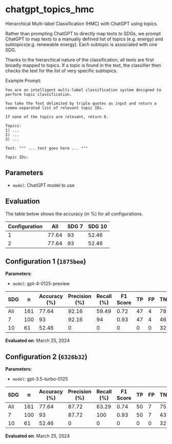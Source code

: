 # chatgpt_topics_hmc

Hierarchical Multi-label Classification (HMC) with ChatGPT using topics.

Rather than prompting ChatGPT to directly map texts to SDGs, we prompt
ChatGPT to map texts to a manually defined list of topics (e.g. energy) and
subtopics(e.g. renewable energy). Each subtopic is associated with one SDG.

Thanks to the hierarchical nature of the classification, all texts are first
broadly mapped to topics. If a topic is found in the text, the classifier
then checks the text for the list of very specific subtopics.

Example Prompt:

```
You are an intelligent multi-label classification system designed to perform topic classification.

You take the Text delimited by triple quotes as input and return a comma-separated list of relevant topic IDs.

If none of the topics are relevant, return 0.

Topics:
1) ...
2) ...
3) ...

Text: """ ... text goes here ... """

Topic IDs:
```

## Parameters



- `model`: ChatGPT model to use


## Evaluation

The table below shows the accuracy (in %) for all configurations.

|   Configuration |   All |   SDG 7 |   SDG 10 |
|-----------------|-------|---------|----------|
|               1 | 77.64 |      93 |    52.46 |
|               2 | 77.64 |      93 |    52.46 |


## Configuration 1 (`1875bee`)

**Parameters**:

- `model`: gpt-4-0125-preview


| SDG   |   n |   Accuracy (%) |   Precision (%) |   Recall (%) |   F1 Score |   TP |   FP |   TN |   FN |
|-------|-----|----------------|-----------------|--------------|------------|------|------|------|------|
| All   | 161 |          77.64 |           92.16 |        59.49 |       0.72 |   47 |    4 |   78 |   32 |
| 7     | 100 |          93    |           92.16 |        94    |       0.93 |   47 |    4 |   46 |    3 |
| 10    |  61 |          52.46 |            0    |         0    |       0    |    0 |    0 |   32 |   29 |

**Evaluated on**: March 25, 2024


## Configuration 2 (`6326b32`)

**Parameters**:

- `model`: gpt-3.5-turbo-0125


| SDG   |   n |   Accuracy (%) |   Precision (%) |   Recall (%) |   F1 Score |   TP |   FP |   TN |   FN |
|-------|-----|----------------|-----------------|--------------|------------|------|------|------|------|
| All   | 161 |          77.64 |           87.72 |        63.29 |       0.74 |   50 |    7 |   75 |   29 |
| 7     | 100 |          93    |           87.72 |       100    |       0.93 |   50 |    7 |   43 |    0 |
| 10    |  61 |          52.46 |            0    |         0    |       0    |    0 |    0 |   32 |   29 |

**Evaluated on**: March 25, 2024

